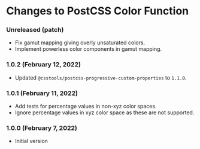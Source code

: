 # Changes to PostCSS Color Function

### Unreleased (patch)

- Fix gamut mapping giving overly unsaturated colors.
- Implement powerless color components in gamut mapping.

### 1.0.2 (February 12, 2022)

- Updated `@csstools/postcss-progressive-custom-properties` to `1.1.0`.

### 1.0.1 (February 11, 2022)

- Add tests for percentage values in non-xyz color spaces.
- Ignore percentage values in xyz color space as these are not supported.

### 1.0.0 (February 7, 2022)

- Initial version
